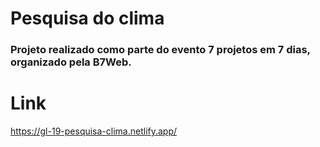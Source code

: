 # Pesquisa do clima

### Projeto realizado como parte do evento 7 projetos em 7 dias, organizado pela B7Web.

# Link

https://gl-19-pesquisa-clima.netlify.app/
